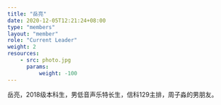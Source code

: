 ```yaml
---
title: "岳亮"
date: 2020-12-05T12:21:24+08:00
type: "members"
layout: "member"
role: "Current Leader"
weight: 2
resources:
    - src: photo.jpg
      params:
          weight: -100
---
```


岳亮，2018级本科生，男低音声乐特长生，信科129主排，周子淼的男朋友。
